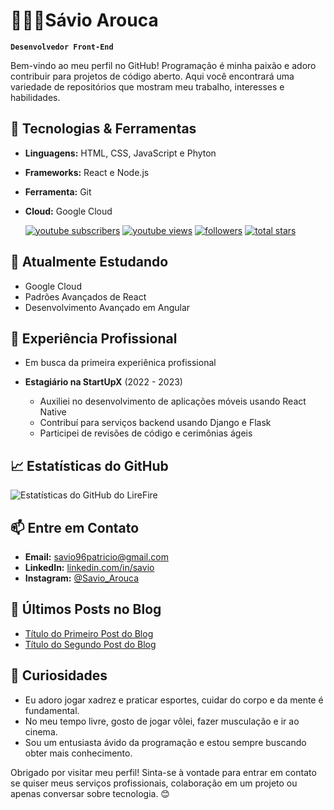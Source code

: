 #  👩🏻‍💻Sávio Arouca
**`Desenvolvedor Front-End`**

Bem-vindo ao meu perfil no GitHub! Programação é minha paixão e adoro contribuir para projetos de código aberto. Aqui você encontrará uma variedade de repositórios que mostram meu trabalho, interesses e habilidades.

## 🔧 Tecnologias & Ferramentas

- **Linguagens:** HTML, CSS, JavaScript e Phyton
- **Frameworks:** React e Node.js
- **Ferramenta:** Git
- **Cloud:** Google Cloud

   <p align="left">
      <a href="https://www.youtube.com/@L_lire?sub_confirmation=1">
         <img alt="youtube subscribers" title="Subscribe to my YouTube channel" src="https://custom-icon-badges.demolab.com/youtube/channel/subscribers/UC2WHjPDvbE6O328n17ZGcfg?color=%23E05D44&label=SUBSCRIBE&logo=video&logoColor=white&style=for-the-badge&labelColor=CE4630"/></a> 
      <a href="https://www.youtube.com/c/fknight">
         <img alt="youtube views" title="YouTube views" src="https://custom-icon-badges.demolab.com/youtube/channel/views/UC2WHjPDvbE6O328n17ZGcfg?color=%23E1AD0E&logo=eye&logoColor=white&style=for-the-badge&labelColor=C79600"/></a> 
      <a href="https://github.com/ForrestKnight?tab=followers">
         <img alt="followers" title="Follow me on Github" src="https://custom-icon-badges.demolab.com/github/followers/ForrestKnight?color=236ad3&labelColor=1155ba&style=for-the-badge&logo=person-add&label=Follow&logoColor=white"/></a>
      <a href="https://github.com/ForrestKnight?tab=repositories&sort=stargazers">
         <img alt="total stars" title="Total stars on GitHub" src="https://custom-icon-badges.demolab.com/github/stars/ForrestKnight?color=55960c&style=for-the-badge&labelColor=488207&logo=star"/></a>
   </p>

## 🌱 Atualmente Estudando

- Google Cloud
- Padrões Avançados de React
- Desenvolvimento Avançado em Angular

## 💼 Experiência Profissional

  - Em busca da primeira experiênica profissional

- **Estagiário na StartUpX** (2022 - 2023)
  - Auxiliei no desenvolvimento de aplicações móveis usando React Native
  - Contribuí para serviços backend usando Django e Flask
  - Participei de revisões de código e cerimônias ágeis

## 📈 Estatísticas do GitHub

![Estatísticas do GitHub do LireFire](https://github-readme-stats.vercel.app/api?username=LireFire&show_icons=true&theme=radical)

## 📫 Entre em Contato

- **Email:** savio96patricio@gmail.com
- **LinkedIn:** [linkedin.com/in/savio](https://www.linkedin.com/in/sávio-arouca-942434226/)
- **Instagram:** [@Savio_Arouca](https://www.instagram.com/savio_arouca?igsh=M2dueGZ0c3M0a2ty)

## 📝 Últimos Posts no Blog

<!-- BLOG-POST-LIST:START -->
- [Título do Primeiro Post do Blog](https://yourblog.com/first-post)
- [Título do Segundo Post do Blog](https://yourblog.com/second-post)
<!-- BLOG-POST-LIST:END -->

## 🎯 Curiosidades

- Eu adoro jogar xadrez e praticar esportes, cuidar do corpo e da mente é fundamental.
- No meu tempo livre, gosto de jogar vôlei, fazer musculação e ir ao cinema.
- Sou um entusiasta ávido da programação e estou sempre buscando obter mais conhecimento.

Obrigado por visitar meu perfil! Sinta-se à vontade para entrar em contato se quiser meus serviços profissionais, colaboração em um projeto ou apenas conversar sobre tecnologia. 😊
